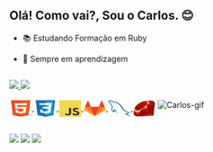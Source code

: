 ## Olá! Como vai?, Sou o Carlos. 😊

- 📚 Estudando Formação em Ruby
- 📖 Sempre em aprendizagem
  
  ##
 <div>
  <a href="https://github.com/carlossh8">
  <img height="160em" src="https://github-readme-stats.vercel.app/api?username=carlossh8&show_icons=true&theme=dark&include_all_commits=true&count_private=true"/>
  <img height="160em" src="https://github-readme-stats.vercel.app/api/top-langs/?username=carlossh8&layout=compact&langs_count=7&theme=dark">
</div>
<div style="display: inline_block"><br>
  <img align="center" alt="Carlos-HTML" height="30" width="40" src="https://raw.githubusercontent.com/devicons/devicon/master/icons/html5/html5-original.svg">
  <img align="center" alt="Carlos-CSS" height="30" width="40" src="https://raw.githubusercontent.com/devicons/devicon/master/icons/css3/css3-original.svg">
  <img align="center" alt="Carlos-JS" height="30" width="40" src="https://github.com/devicons/devicon/blob/master/icons/javascript/javascript-original.svg">
  <img align="center" alt="Carlos-Git" height="30" width="40" src="https://github.com/devicons/devicon/blob/master/icons/gitlab/gitlab-original.svg">
  <img align="center" alt="Carlos-mysql" height="30" width="40" src="https://github.com/devicons/devicon/blob/master/icons/mysql/mysql-plain.svg">
  <img align="center" alt="Carlos-Ruby" height="30" width="40" src="https://github.com/devicons/devicon/blob/master/icons/ruby/ruby-original.svg">
  <img align="right"  alt="Carlos-gif" height="177" width="240" src="https://media.giphy.com/media/IpeYSEZshTefe/giphy.gif">
</div>
  
  ##
 
<div> 
 <a href = "https://gitlab.com/carlossh8"><img src="https://img.shields.io/badge/GitLab-330F63?style=for-the-badge&logo=gitlab&logoColor=white" target="_blank"></a>
  <a href = "mailto:carlos.sh8@outlook.com"><img src="https://img.shields.io/badge/Microsoft_Outlook-0078D4?style=for-the-badge&logo=microsoft-outlook&logoColor=white" target="_blank"></a>
  <a href="https://www.linkedin.com/in/carlos-ara%C3%BAjo-3b58271a1/" target="_blank"><img src="https://img.shields.io/badge/-LinkedIn-%230077B5?style=for-the-badge&logo=linkedin&logoColor=white" target="_blank"></a> 
 
</div>
